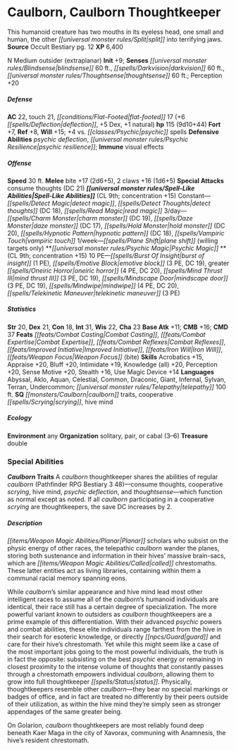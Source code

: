 ﻿---
cssclass: [monsters]
title1: Caulborn, Caulborn Thoughtkeeper
desc_short: This humanoid creature has two mouths in its eyeless head, one small and
  human, the other split into terrifying jaws.
title2: Caulborn Thoughtkeeper
CR: 9
sources:
- name: Occult Bestiary
  page: 12
  link: http://paizo.com/products/btpy9g21?Pathfinder-Campaign-Setting-Occult-Bestiary
XP: 6400
alignment: N
size: Medium
type: outsider
subtypes:
- extraplanar
initiative:
  bonus: 9
senses:
  blindsense: 60
  darkvision: 60
  thoughtsense: 60
AC:
  AC: 22
  touch: 21
  flat_footed: 17
  components:
    deflection: 6
    dex: 5
    natural: 1
HP:
  HP: 115
  long: 9d10+44
saves:
  fort: 7
  ref: 8
  will: 15
  other: +4 vs. psychic spells
defensive_abilities:
- psychic deflection
- psychic resilience
immunities:
- visual effects
speeds:
  base: 30
attacks:
  melee:
  - - text: bite +17 (2d6+5)
      entries:
      - - damage: 2d6+5
      attack: bite
      bonus:
      - 17
    - text: 2 claws +16 (1d6+5)
      entries:
      - - damage: 1d6+5
      count: 2
      attack: claws
      bonus:
      - 16
  special:
  - consume thoughts (DC 21)
spell_like_abilities:
  entries:
  - name: detect magic
    source: default
    freq: Constant
  - name: detect thoughts
    source: default
    freq: Constant
    DC: 18
  - name: read magic
    source: default
    freq: Constant
  - name: charm monster
    source: default
    freq: 3/day
    DC: 19
  - name: daze monster
    source: default
    freq: 3/day
    DC: 17
  - name: hold monster
    source: default
    freq: 3/day
    DC: 20
  - name: hypnotic pattern
    source: default
    freq: 3/day
    DC: 18
  - name: vampiric touch
    source: default
    freq: 3/day
  - name: plane shift
    source: default
    freq: 1/week
    other: willing targets only
  sources:
  - name: default
    CL: 9
    concentration: 15
psychic_magic:
  entries:
  - superscripts:
    - OA
    name: burst of insight
    PE: 1
  - superscripts:
    - OA
    name: emotive block
    PE: 3
    DC: 19
  - superscripts:
    - OA
    name: greater oneiric horror
    PE: 4
    DC: 20
  - superscripts:
    - OA
    name: mind thrust III
    PE: 3
    DC: 19
  - superscripts:
    - OA
    name: mindscape door
    PE: 3
    DC: 19
  - superscripts:
    - OA
    name: mindwipe
    PE: 4
    DC: 20
  - superscripts:
    - OA
    name: telekinetic maneuver
    PE: 3
  sources:
  - name: default
    CL: 9
    concentration: 15
  PE: 10
ability_scores:
  STR: 20
  DEX: 21
  CON: 18
  INT: 31
  WIS: 22
  CHA: 23
BAB: 11
CMB: 16
CMD: 37
feats:
- name: Combat Casting
- name: Combat Expertise
- name: Combat Reflexes
- name: Improved Initiative
- name: Iron Will
- name: Weapon Focus (bite)
skills:
  Acrobatics: 15
  Appraise: 20
  Bluff: 20
  Intimidate: 19
  Knowledge (all): 20
  Perception: 20
  Sense Motive: 20
  Stealth: 16
  Use Magic Device: 14
languages:
- Abyssal
- Aklo
- Aquan
- Celestial
- Common
- Draconic
- Giant
- Infernal
- Sylvan
- Terran
- Undercommon
- telepathy 100 ft.
special_qualities:
- caulborn traits
- cooperative scrying
- hive mind
ecology:
  environment: any
  organization: solitary, pair, or cabal (3-6)
  treasure_type: double
special_abilities:
  Caulborn Traits: A caulborn thoughtkeeper shares the abilities of regular caulborn
    (Pathfinder RPG Bestiary 3 48)-consume thoughts, cooperative scrying, hive mind,
    psychic deflection, and thoughtsense-which function as normal except as noted.
    If all caulborn participating in a cooperative scrying are thoughtkeepers, the
    save DC increases by 2.
desc_long: |-
  Planar scholars who subsist on the physic energy of other races, the telepathic caulborn wander the planes, storing both sustenance and information in their hives' massive brain-sacs, which are called chrestomaths. These latter entities act as living libraries, containing within them a communal racial memory spanning eons.

  While caulborn's similar appearance and hive mind lead most other intelligent races to assume all of the caulborn's humanoid individuals are identical, their race still has a certain degree of specialization. The more powerful variant known to outsiders as caulborn thoughtkeepers are a prime example of this differentiation. With their advanced psychic powers and combat abilities, these elite individuals range farthest from the hive in their search for esoteric knowledge, or directly guard and care for their hive's chrestomath. Yet while this might seem like a case of the most important jobs going to the most powerful individuals, the truth is in fact the opposite: subsisting on the best psychic energy or remaining in closest proximity to the intense volume of thoughts that constantly passes through a chrestomath empowers individual caulborn, allowing them to grow into full thoughtkeeper status. Physically, thoughtkeepers resemble other caulborn-they bear no special markings or badges of office, and in fact are treated no differently by their peers outside of their utilization, as within the hive mind they're simply seen as stronger appendages of the same greater being.

  On Golarion, caulborn thoughtkeepers are most reliably found deep beneath Kaer Maga in the city of Xavorax, communing with Anamnesis, the hive's resident chrestomath.

---

# Caulborn, Caulborn Thoughtkeeper
This humanoid creature has two mouths in its eyeless head, one small and human, the other _[[universal monster rules/Split|split]]_ into terrifying jaws.
**Source** Occult Bestiary pg. 12
**XP** 6,400

N Medium outsider (extraplanar)
**Init** +9; **Senses** _[[universal monster rules/Blindsense|blindsense]]_ 60 ft., _[[spells/Darkvision|darkvision]]_ 60 ft., _[[universal monster rules/Thoughtsense|thoughtsense]]_ 60 ft.; Perception +20

##### Defense

**AC** 22, touch 21, _[[conditions/Flat-Footed|flat-footed]]_ 17 (+6 _[[spells/Deflection|deflection]]_, +5 Dex, +1 natural)
**hp** 115 (9d10+44)
**Fort** +7, **Ref** +8, **Will** +15; +4 vs. _[[classes/Psychic|psychic]]_ spells
**Defensive Abilities** _psychic_ _deflection_, _[[universal monster rules/Psychic Resilience|psychic resilience]]_; **Immune** visual effects

##### Offense
**Speed** 30 ft.
**Melee** bite +17 (2d6+5), 2 claws +16 (1d6+5)
**Special Attacks** consume thoughts (DC 21)
**_[[universal monster rules/Spell-Like Abilities|Spell-Like Abilities]]_** (CL 9th; concentration +15)
Constant—_[[spells/Detect Magic|detect magic]]_, _[[spells/Detect Thoughts|detect thoughts]]_ (DC 18), _[[spells/Read Magic|read magic]]_
3/day—_[[spells/Charm Monster|charm monster]]_ (DC 19), _[[spells/Daze Monster|daze monster]]_ (DC 17), _[[spells/Hold Monster|hold monster]]_ (DC 20), _[[spells/Hypnotic Pattern|hypnotic pattern]]_ (DC 18), _[[spells/Vampiric Touch|vampiric touch]]_
1/week—_[[spells/Plane Shift|plane shift]]_ (willing targets only)
**_[[universal monster rules/Psychic Magic|Psychic Magic]]_ **(CL 9th; concentration +15)
10 PE—_[[spells/Burst Of Insight|burst of insight]]_ (1 PE), _[[spells/Emotive Block|emotive block]]_ (3 PE, DC 19), greater _[[spells/Oneiric Horror|oneiric horror]]_ (4 PE, DC 20), _[[spells/Mind Thrust III|mind thrust III]]_ (3 PE, DC 19), _[[spells/Mindscape Door|mindscape door]]_ (3 PE, DC 19), _[[spells/Mindwipe|mindwipe]]_ (4 PE, DC 20), _[[spells/Telekinetic Maneuver|telekinetic maneuver]]_ (3 PE)

##### Statistics
**Str** 20, **Dex** 21, **Con** 18, **Int** 31, **Wis** 22, **Cha** 23
**Base Atk** +11; **CMB** +16; **CMD** 37
**Feats** _[[feats/Combat Casting|Combat Casting]]_, _[[feats/Combat Expertise|Combat Expertise]]_, _[[feats/Combat Reflexes|Combat Reflexes]]_, _[[feats/Improved Initiative|Improved Initiative]]_, _[[feats/Iron Will|Iron Will]]_, _[[feats/Weapon Focus|Weapon Focus]]_ (bite)
**Skills** Acrobatics +15, Appraise +20, Bluff +20, Intimidate +19, Knowledge (all) +20, Perception +20, Sense Motive +20, Stealth +16, Use Magic Device +14
**Languages** Abyssal, Aklo, Aquan, Celestial, Common, Draconic, Giant, Infernal, Sylvan, Terran, Undercommon; _[[universal monster rules/Telepathy|telepathy]]_ 100 ft.
**SQ** _[[monsters/Caulborn|caulborn]]_ traits, cooperative _[[spells/Scrying|scrying]]_, hive mind

##### Ecology

**Environment** any
**Organization** solitary, pair, or cabal (3–6)
**Treasure** double

### Special Abilities

**_Caulborn_ Traits** A _caulborn_ thoughtkeeper shares the abilities of regular _caulborn_ (Pathfinder RPG Bestiary 3 48)—consume thoughts, cooperative _scrying_, hive mind, _psychic_ _deflection_, and _thoughtsense_—which function as normal except as noted. If all _caulborn_ participating in a cooperative _scrying_ are thoughtkeepers, the save DC increases by 2.

##### Description

_[[items/Weapon Magic Abilities/Planar|Planar]]_ scholars who subsist on the physic energy of other races, the telepathic _caulborn_ wander the planes, storing both sustenance and information in their hives’ massive brain-sacs, which are _[[items/Weapon Magic Abilities/Called|called]]_ chrestomaths. These latter entities act as living libraries, containing within them a communal racial memory spanning eons.

While _caulborn_’s similar appearance and hive mind lead most other intelligent races to assume all of the _caulborn_’s humanoid individuals are identical, their race still has a certain degree of specialization. The more powerful variant known to outsiders as _caulborn_ thoughtkeepers are a prime example of this differentiation. With their advanced _psychic_ powers and combat abilities, these elite individuals range farthest from the hive in their search for esoteric knowledge, or directly _[[npcs/Guard|guard]]_ and care for their hive’s chrestomath. Yet while this might seem like a case of the most important jobs going to the most powerful individuals, the truth is in fact the opposite: subsisting on the best _psychic_ energy or remaining in closest proximity to the intense volume of thoughts that constantly passes through a chrestomath empowers individual _caulborn_, allowing them to grow into full thoughtkeeper _[[spells/Status|status]]_. Physically, thoughtkeepers resemble other _caulborn_—they bear no special markings or badges of office, and in fact are treated no differently by their peers outside of their utilization, as within the hive mind they’re simply seen as stronger appendages of the same greater being.

On Golarion, _caulborn_ thoughtkeepers are most reliably found deep beneath Kaer Maga in the city of Xavorax, communing with Anamnesis, the hive’s resident chrestomath.